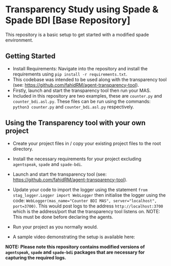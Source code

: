 # Transparency Study using Spade & Spade BDI  [Base Repository]

This repository is a basic setup to get started with a modified spade environment.


## Getting Started

- Install Requirements: Navigate into the repository and install the requirements using `pip install -r requirements.txt`.
- This codebase was intended to be used along with the transparency tool (see: https://github.com/fahidRM/agent-transparency-tool).
- Firstly, launch and start the transparency tool then run your MAS.
- Included in this repository are two examples, these are `counter.py` and `counter_bdi.asl.py`. These files can be run using the commands: `python3 counter.py` and `counter_bdi.asl.py` respectively.


## Using the Transparency tool with your own project

- Create your project files in / copy your existing project files to the root directory.
- Install the necessary requirements for your project excluding `agentspeak`, `spade` and `spade-bdi`.
- Launch and start the transparency tool (see: https://github.com/fahidRM/agent-transparency-tool).
- Update your code to import the logger using the statement `from stag_logger.Logger import WebLogger` then initialise the logger using the code: `WebLogger(mas_name="Counter BDI MAS", server="localhost", port=3700)`. This would post logs to the address `http://localhost:3700` which is the address/port that the transparency tool listens on. NOTE: This must be done before declaring the agents.
- Run your project as you normally would.

- A sample video demonstrating the setup is available here: 




__NOTE: Please note this repository contains modified versions of `agentspeak`, `spade` and `spade-bdi` packages that are necessary for capturing the required logs.__


